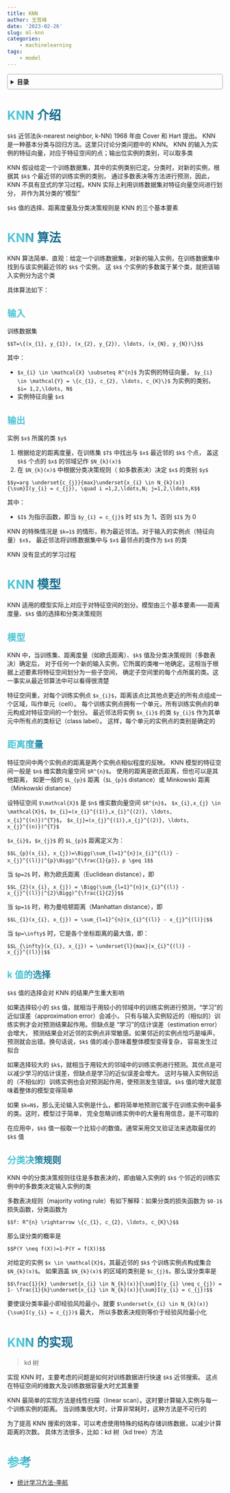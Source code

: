 ```yaml
---
title: KNN
author: 王哲峰
date: '2023-02-26'
slug: ml-knn
categories: 
    - machinelearning
tags: 
    - model
---
```


<style>
h1 {
    background-color: #2B90B6;
    background-image: linear-gradient(45deg, #4EC5D4 10%, #146b8c 20%);
    background-size: 100%;
    -webkit-background-clip: text;
    -moz-background-clip: text;
    -webkit-text-fill-color: transparent;
    -moz-text-fill-color: transparent;
}
h2 {
    background-color: #2B90B6;
    background-image: linear-gradient(45deg, #4EC5D4 10%, #146b8c 20%);
    background-size: 100%;
    -webkit-background-clip: text;
    -moz-background-clip: text;
    -webkit-text-fill-color: transparent;
    -moz-text-fill-color: transparent;
}
h3 {
    background-color: #2B90B6;
    background-image: linear-gradient(45deg, #4EC5D4 10%, #146b8c 20%);
    background-size: 100%;
    -webkit-background-clip: text;
    -moz-background-clip: text;
    -webkit-text-fill-color: transparent;
    -moz-text-fill-color: transparent;
}
details {
    border: 1px solid #aaa;
    border-radius: 4px;
    padding: .5em .5em 0;
}
summary {
    font-weight: bold;
    margin: -.5em -.5em 0;
    padding: .5em;
}
details[open] {
    padding: .5em;
}
details[open] summary {
    border-bottom: 1px solid #aaa;
    margin-bottom: .5em;
}
</style>

<details><summary>目录</summary><p>

- [KNN 介绍](#knn-介绍)
- [KNN 算法](#knn-算法)
  - [输入](#输入)
  - [输出](#输出)
- [KNN 模型](#knn-模型)
  - [模型](#模型)
  - [距离度量](#距离度量)
  - [k 值的选择](#k-值的选择)
  - [分类决策规则](#分类决策规则)
- [KNN 的实现](#knn-的实现)
- [参考](#参考)
</p></details><p></p>

# KNN 介绍

`$k$` 近邻法(k-nearest neighbor, k-NN) 1968 年由 Cover 和 Hart 提出。
KNN 是一种基本分类与回归方法。这里只讨论分类问题中的 KNN。
KNN 的输入为实例的特征向量，对应于特征空间的点；输出位实例的类别，可以取多类

KNN 假设给定一个训练数据集，其中的实例类别已定。分类时，对新的实例，根据其 `$k$` 个最近邻的训练实例的类别，
通过多数表决等方法进行预测，因此，KNN 不具有显式的学习过程。KNN 实际上利用训练数据集对特征向量空间进行划分，
并作为其分类的“模型”

`$k$` 值的选择、距离度量及分类决策规则是 KNN 的三个基本要素

# KNN 算法

KNN 算法简单、直观：给定一个训练数据集，对新的输入实例，在训练数据集中找到与该实例最近邻的 `$k$` 个实例，
这 `$k$` 个实例的多数属于某个类，就把该输入实例分为这个类

具体算法如下：

## 输入

训练数据集

`$$T=\{(x_{1}, y_{1}), (x_{2}, y_{2}), \ldots, (x_{N}, y_{N})\}$$`

其中：

* `$x_{i} \in \mathcal{X} \subseteq R^{n}$` 为实例的特征向量，
  `$y_{i} \in \mathcal{Y} = \{c_{1}, c_{2}, \ldots, c_{K}\}$` 为实例的类别，
  `$i= 1,2,\ldots, N$`
* 实例特征向量 `$x$`

## 输出

实例 `$x$` 所属的类 `$y$`

1. 根据给定的距离度量，在训练集 `$T$` 中找出与 `$x$` 最近邻的 `$k$` 个点，
   盖这 `$k$` 个点的 `$x$` 的邻域记作 `$N_{k}(x)$`
2. 在 `$N_{k}(x)$` 中根据分类决策规则（ 如多数表决）决定 `$x$` 的类别 `$y$`

`$$y=arg \underset{c_{j}}{max}\underset{x_{i} \in N_{k}(x)}{\sum}I(y_{i} = c_{j}), \quad i =1,2,\ldots,N; j=1,2,\ldots,K$$`

其中：

* `$I$` 为指示函数，即当 `$y_{i} = c_{j}$` 时 `$I$` 为 1，否则 `$I$` 为 0

KNN 的特殊情况是 `$k=1$` 的情形，称为最近邻法。对于输入的实例点（特征向量）`$x$`，
最近邻法将训练数据集中与 `$x$` 最邻点的类作为 `$x$` 的类

KNN 没有显式的学习过程

# KNN 模型

KNN 适用的模型实际上对应于对特征空间的划分。模型由三个基本要素——距离度量、`$k$` 值的选择和分类决策规则

## 模型

KNN 中，当训练集、距离度量（如欧氏距离）、`$k$` 值及分类决策规则（多数表决）确定后，
对于任何一个新的输入实例，它所属的类唯一地确定。这相当于根据上述要素将特征空间划分为一些子空间，
确定子空间里的每个点所属的类。这一事实从最近邻算法中可以看得很清楚

特征空间重，对每个训练实例点 `$x_{i}$`，距离该点比其他点更近的所有点组成一个区域，叫作单元（cell）。
每个训练实例点拥有一个单元，所有训练实例点的单元构成对特征空间的一个划分。
最近邻法将实例 `$x_{i}$` 的类 `$y_{i}$` 作为其单元中所有点的类标记（class label）。
这样，每个单元的实例点的类别是确定的

## 距离度量

特征空间中两个实例点的距离是两个实例点相似程度的反映。
KNN 模型的特征空间一般是 `$n$` 维实数向量空间 `$R^{n}$`。
使用的距离是欧氏距离，但也可以是其他距离，
如更一般的 `$L_{p}$` 距离（`$L_{p}$` distance）或 Minkowski 距离（Minkowski distance）

设特征空间 `$\mathcal{X}$` 是 `$n$` 维实数向量空间 `$R^{n}$`，
`$x_{i},x_{j} \in \mathcal{X}$`，`$x_{i}=(x_{i}^{(1)},x_{i}^{(2)}, \ldots, x_{i}^{(n)})^{T}$`，
`$x_{j}=(x_{j}^{(1)},x_{j}^{(2)}, \ldots, x_{j}^{(n)})^{T}$`

`$x_{i}$`，`$x_{j}$` 的 `$L_{p}$` 距离定义为：

`$$L_{p}(x_{i}, x_{j})=\Bigg(\sum_{l=1}^{n}|x_{i}^{(l)} - x_{j}^{(l)}|^{p}\Bigg)^{\frac{1}{p}}，p \geq 1$$`

当 `$p=2$` 时，称为欧氏距离（Euclidean distance），即

`$$L_{2}(x_{i}, x_{j}) = \Bigg(\sum_{l=1}^{n}|x_{i}^{(l)} - x_{j}^{(l)}|^{2}\Bigg)^{\frac{1}{2}}$$`

当 `$p=1$` 时，称为曼哈顿距离（Manhattan distance），即

`$$L_{1}(x_{i}, x_{j}) = \sum_{l=1}^{n}|x_{i}^{(l)} - x_{j}^{(l)}|$$`

当 `$p=\infty$` 时，它是各个坐标距离的最大值，即：

`$$L_{\infty}(x_{i}, x_{j}) = \underset{l}{max}|x_{i}^{(l)} - x_{j}^{(l)}|$$`

## k 值的选择

`$k$` 值的选择会对 KNN 的结果产生重大影响

如果选择较小的 `$k$` 值，就相当于用较小的邻域中的训练实例进行预测，“学习”的近似误差（approximation error）会减小，
只有与输入实例较近的（相似的）训练实例才会对预测结果起作用。但缺点是 “学习”的估计误差（estimation error）会增大，
预测结果会对近邻的实例点非常敏感。如果邻近的实例点恰巧是噪声，预测就会出错。换句话说，`$k$` 值的减小意味着整体模型变得复杂，
容易发生过拟合

如果选择较大的 `$k$`，就相当于用较大的邻域中的训练实例进行预测。其优点是可以减少学习的估计误差，但缺点是学习的近似误差会增大。
这时与输入实例较远的（不相似的）训练实例也会对预测起作用，使预测发生错误。`$k$` 值的增大就意味着整体的模型变得简单

如果 `$k=N$`，那么无论输入实例是什么，都将简单地预测它属于在训练实例中最多的类。这时，模型过于简单，
完全忽略训练实例中的大量有用信息，是不可取的

在应用中，`$k$` 值一般取一个比较小的数值。通常采用交叉验证法来选取最优的 `$k$` 值

## 分类决策规则

KNN 中的分类决策规则往往是多数表决的，即由输入实例的 `$k$` 个邻近的训练实例中的多数类决定输入实例的类

多数表决规则（majority voting rule）有如下解释：如果分类的损失函数为 `$0-1$` 损失函数，分类函数为

`$$f: R^{n} \rightarrow \{c_{1}, c_{2}, \ldots, c_{K}\}$$`

那么误分类的概率是

`$$P(Y \neq f(X))=1-P(Y = f(X))$$`

对给定的实例 `$x \in \mathcal{X}$`，其最近邻的 `$k$` 个训练实例点构成集合 `$N_{k}(x)$`。
如果涵盖 `$N_{k}(x)$` 的区域的类别是 `$c_{j}$`，那么误分类率是

`$$\frac{1}{k} \underset{x_{i} \in N_{k}(x)}{\sum}I(y_{i} \neq c_{j}) = 1- \frac{1}{k}\underset{x_{i} \in N_{k}(x)}{\sum}I(y_{i} = c_{j})$$`

要使误分类率最小即经验风险最小，就要 `$\underset{x_{i} \in N_{k}(x)}{\sum}I(y_{i} = c_{j})$` 最大，
所以多数表决规则等价于经验风险最小化

# KNN 的实现

> kd 树

实现 KNN 时，主要考虑的问题是如何对训练数据进行快速 `$k$` 近邻搜索。
这点在特征空间的维数大及训练数据容量大时尤其重要

KNN 最简单的实现方法是线性扫描（linear scan）。这时要计算输入实例与每一个训练实例的距离。
当训练集很大时，计算非常耗时，这种方法是不可行的

为了提高 KNN 搜索的效率，可以考虑使用特殊的结构存储训练数据，以减少计算距离的次数。
具体方法很多，比如：kd 树（kd tree）方法

# 参考

* [统计学习方法-李航]()

